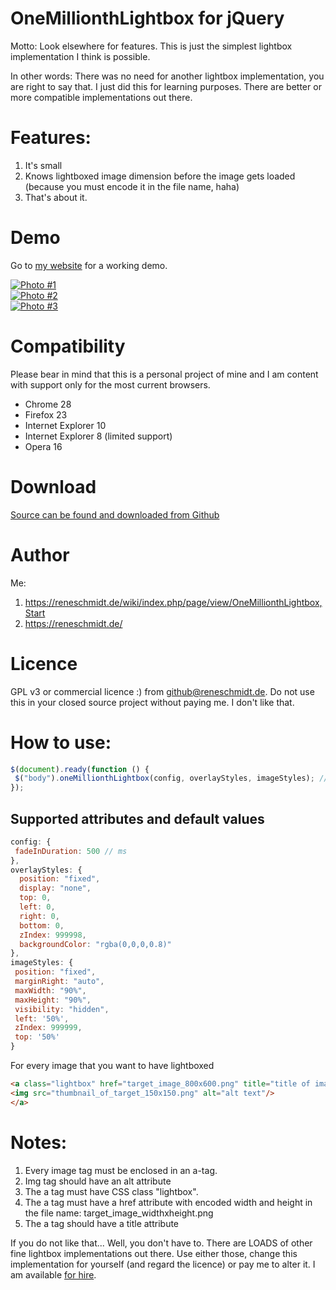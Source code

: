 # OneMillionthLightbox for jQuery

Motto: Look elsewhere for features. This is just the simplest lightbox implementation I think is possible.

In other words: There was no need for another lightbox implementation, you are right to say that.
I just did this for learning purposes. There are better or more compatible implementations out there.

# Features:

1. It's small
2. Knows lightboxed image dimension before the image gets loaded (because you must encode it in the file name, haha)
3. That's about it.

# Demo

Go to [my website](https://reneschmidt.de/wiki/index.php/page/view/OneMillionthLightbox,Start#toc-Demo) for a working demo.

<div class="row">
 <div class="col-sm-6 col-md-3">
    <a  class="lightbox thumbnail" title="Photo #1"
href="https://www.reneschmidt.de/stash/img/demo/photo1_2034x1349.jpg"><img
src="https://www.reneschmidt.de/stash/img/demo/photo1_226x150.jpg"
alt="Photo #1" /></a>
   </div>
<div class="col-sm-6 col-md-3">
<a class="lightbox thumbnail" title="Photo #2"
href="https://www.reneschmidt.de/stash/img/demo/photo2_3264x2448.jpg"><img
src="https://www.reneschmidt.de/stash/img/demo/photo2_200x150.jpg"
alt="Photo #2" /></a>
 </div>
<div class="col-sm-6 col-md-3">
    <a class="lightbox thumbnail" title="Photo #3"
href="https://www.reneschmidt.de/stash/img/demo/photo3_501x300.jpg"><img
src="https://www.reneschmidt.de/stash/img/demo/photo3_251x150.jpg"
alt="Photo #3" /></a>
 </div>
</div>

# Compatibility

Please bear in mind that this is a personal project of mine and I am content with support only for the most current
browsers.

- Chrome 28
- Firefox 23
- Internet Explorer 10
- Internet Explorer 8 (limited support)
- Opera 16

# Download

[Source can be found and downloaded from Github](https://github.com/rene-s/jQuery.oneMillionthLightbox)

# Author

Me:

1. https://reneschmidt.de/wiki/index.php/page/view/OneMillionthLightbox,Start
2. https://reneschmidt.de/

# Licence

GPL v3 or commercial licence :) from github@reneschmidt.de. Do not use this in your closed source project
without paying me. I don't like that.

# How to use:

```js
$(document).ready(function () {
 $("body").oneMillionthLightbox(config, overlayStyles, imageStyles); // all params are optional
});
```
## Supported attributes and default values

```js
config: {
 fadeInDuration: 500 // ms
},
overlayStyles: {
  position: "fixed",
  display: "none",
  top: 0,
  left: 0,
  right: 0,
  bottom: 0,
  zIndex: 999998,
  backgroundColor: "rgba(0,0,0,0.8)"
},
imageStyles: {
 position: "fixed",
 marginRight: "auto",
 maxWidth: "90%",
 maxHeight: "90%",
 visibility: "hidden",
 left: '50%',
 zIndex: 999999,
 top: '50%'
}
```

For every image that you want to have lightboxed

```html
<a class="lightbox" href="target_image_800x600.png" title="title of image">
<img src="thumbnail_of_target_150x150.png" alt="alt text"/>
</a>
```

# Notes:

1. Every image tag must be enclosed in an a-tag.
2. Img tag should have an alt attribute
3. The a tag must have CSS class "lightbox".
4. The a tag must have a href attribute with encoded width and height in the file name: target_image_widthxheight.png
5. The a tag should have a title attribute

If you do not like that... Well, you don't have to. There are LOADS of other fine lightbox implementations out there.
Use either those, change this implementation for yourself (and regard the licence) or pay me to alter it. I am available [for hire](mailto:lightbox@reneschmidt.de).